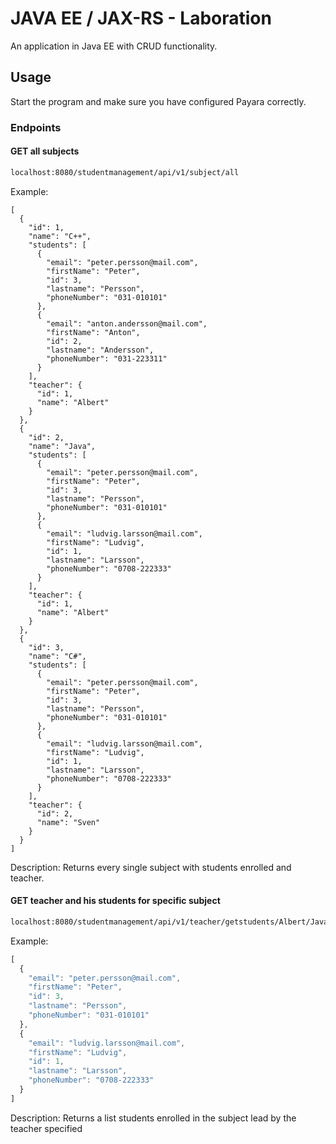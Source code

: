 # JAVA EE / JAX-RS - Laboration

An application in Java EE with CRUD functionality.

## Usage
Start the program and make sure you have configured Payara correctly.

### Endpoints
#### GET all subjects
``` md
localhost:8080/studentmanagement/api/v1/subject/all
```
Example: 
``` 
[
  {
    "id": 1,
    "name": "C++",
    "students": [
      {
        "email": "peter.persson@mail.com",
        "firstName": "Peter",
        "id": 3,
        "lastname": "Persson",
        "phoneNumber": "031-010101"
      },
      {
        "email": "anton.andersson@mail.com",
        "firstName": "Anton",
        "id": 2,
        "lastname": "Andersson",
        "phoneNumber": "031-223311"
      }
    ],
    "teacher": {
      "id": 1,
      "name": "Albert"
    }
  },
  {
    "id": 2,
    "name": "Java",
    "students": [
      {
        "email": "peter.persson@mail.com",
        "firstName": "Peter",
        "id": 3,
        "lastname": "Persson",
        "phoneNumber": "031-010101"
      },
      {
        "email": "ludvig.larsson@mail.com",
        "firstName": "Ludvig",
        "id": 1,
        "lastname": "Larsson",
        "phoneNumber": "0708-222333"
      }
    ],
    "teacher": {
      "id": 1,
      "name": "Albert"
    }
  },
  {
    "id": 3,
    "name": "C#",
    "students": [
      {
        "email": "peter.persson@mail.com",
        "firstName": "Peter",
        "id": 3,
        "lastname": "Persson",
        "phoneNumber": "031-010101"
      },
      {
        "email": "ludvig.larsson@mail.com",
        "firstName": "Ludvig",
        "id": 1,
        "lastname": "Larsson",
        "phoneNumber": "0708-222333"
      }
    ],
    "teacher": {
      "id": 2,
      "name": "Sven"
    }
  }
]
```

Description: Returns every single subject with students enrolled and teacher.

#### GET teacher and his students for specific subject 
``` md
localhost:8080/studentmanagement/api/v1/teacher/getstudents/Albert/Java
```
Example: 
``` m
[
  {
    "email": "peter.persson@mail.com",
    "firstName": "Peter",
    "id": 3,
    "lastname": "Persson",
    "phoneNumber": "031-010101"
  },
  {
    "email": "ludvig.larsson@mail.com",
    "firstName": "Ludvig",
    "id": 1,
    "lastname": "Larsson",
    "phoneNumber": "0708-222333"
  }
]
```

Description: Returns a list students enrolled in the subject lead by the teacher specified

